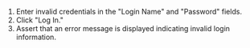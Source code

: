 1. Enter invalid credentials in the "Login Name" and "Password" fields.
2. Click "Log In."
3. Assert that an error message is displayed indicating invalid login information.
